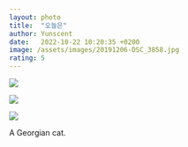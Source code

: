 ```yaml
---
layout: photo
title:  "오늘은"
author: Yunscent
date:   2022-10-22 10:20:35 +0200
image: /assets/images/20191206-DSC_3858.jpg
rating: 5
---
```








![](./../../assets/images/20191206-DSC_3858.jpg)





![](./../../assets/images/20191206-DSC_3913.jpg)



![](./../../assets/images/20191206-DSC_3910.jpg)







A Georgian cat.